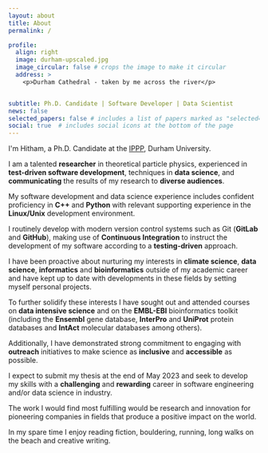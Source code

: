 ```yaml
---
layout: about
title: About
permalink: /

profile:
  align: right
  image: durham-upscaled.jpg
  image_circular: false # crops the image to make it circular
  address: >
    <p>Durham Cathedral - taken by me across the river</p>


subtitle: Ph.D. Candidate | Software Developer | Data Scientist
news: false
selected_papers: false # includes a list of papers marked as "selected={true}"
social: true  # includes social icons at the bottom of the page
---
```


I'm Hitham, a Ph.D. Candidate at the [IPPP](ippp.dur.ac.uk/), Durham University.

I am a talented **researcher** in theoretical particle physics, experienced in **test-driven software development**, techniques in **data science**, and **communicating** the results of my research to **diverse audiences**.

My software development and data science experience includes confident proficiency in **C++** and **Python** with relevant supporting experience in the **Linux/Unix** development environment.

I routinely develop with modern version control systems such as Git (**GitLab** and **GitHub**), making use of **Continuous Integration** to instruct the development of my software according to a **testing-driven** approach.

I have been proactive about nurturing my interests in **climate science**, **data science**, **informatics** and **bioinformatics** outside of my academic career and have kept up to date with developments in these fields by setting myself personal projects.

To further solidify these interests I have sought out and attended courses on **data intensive science** and on the **EMBL-EBI** bioinformatics toolkit (including the **Ensembl** gene database, **InterPro** and **UniProt** protein databases and **IntAct** molecular databases among others).

Additionally, I have demonstrated strong commitment to engaging with **outreach** initiatives to make science as **inclusive** and **accessible** as possible.

I expect to submit my thesis at the end of May 2023 and seek to develop my skills with a **challenging** and **rewarding** career in software engineering and/or data science in industry.

The work I would find most fulfilling would be research and innovation for pioneering companies in fields that produce a positive impact on the world.

In my spare time I enjoy reading fiction, bouldering, running, long walks on the beach and creative writing.
